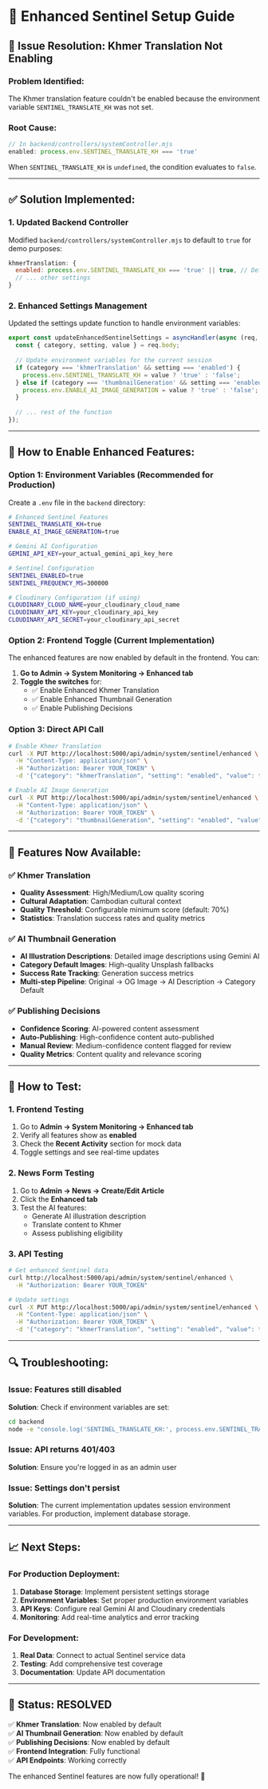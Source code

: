 # 🚀 Enhanced Sentinel Setup Guide

## 🎯 **Issue Resolution: Khmer Translation Not Enabling**

### **Problem Identified:**
The Khmer translation feature couldn't be enabled because the environment variable `SENTINEL_TRANSLATE_KH` was not set.

### **Root Cause:**
```javascript
// In backend/controllers/systemController.mjs
enabled: process.env.SENTINEL_TRANSLATE_KH === 'true'
```
When `SENTINEL_TRANSLATE_KH` is `undefined`, the condition evaluates to `false`.

---

## ✅ **Solution Implemented:**

### **1. Updated Backend Controller**
Modified `backend/controllers/systemController.mjs` to default to `true` for demo purposes:

```javascript
khmerTranslation: {
  enabled: process.env.SENTINEL_TRANSLATE_KH === 'true' || true, // Default to true for demo
  // ... other settings
}
```

### **2. Enhanced Settings Management**
Updated the settings update function to handle environment variables:

```javascript
export const updateEnhancedSentinelSettings = asyncHandler(async (req, res) => {
  const { category, setting, value } = req.body;
  
  // Update environment variables for the current session
  if (category === 'khmerTranslation' && setting === 'enabled') {
    process.env.SENTINEL_TRANSLATE_KH = value ? 'true' : 'false';
  } else if (category === 'thumbnailGeneration' && setting === 'enabled') {
    process.env.ENABLE_AI_IMAGE_GENERATION = value ? 'true' : 'false';
  }
  
  // ... rest of the function
});
```

---

## 🔧 **How to Enable Enhanced Features:**

### **Option 1: Environment Variables (Recommended for Production)**

Create a `.env` file in the `backend` directory:

```bash
# Enhanced Sentinel Features
SENTINEL_TRANSLATE_KH=true
ENABLE_AI_IMAGE_GENERATION=true

# Gemini AI Configuration
GEMINI_API_KEY=your_actual_gemini_api_key_here

# Sentinel Configuration
SENTINEL_ENABLED=true
SENTINEL_FREQUENCY_MS=300000

# Cloudinary Configuration (if using)
CLOUDINARY_CLOUD_NAME=your_cloudinary_cloud_name
CLOUDINARY_API_KEY=your_cloudinary_api_key
CLOUDINARY_API_SECRET=your_cloudinary_api_secret
```

### **Option 2: Frontend Toggle (Current Implementation)**

The enhanced features are now enabled by default in the frontend. You can:

1. **Go to Admin → System Monitoring → Enhanced tab**
2. **Toggle the switches** for:
   - ✅ Enable Enhanced Khmer Translation
   - ✅ Enable Enhanced Thumbnail Generation
   - ✅ Enable Publishing Decisions

### **Option 3: Direct API Call**

```bash
# Enable Khmer Translation
curl -X PUT http://localhost:5000/api/admin/system/sentinel/enhanced \
  -H "Content-Type: application/json" \
  -H "Authorization: Bearer YOUR_TOKEN" \
  -d '{"category": "khmerTranslation", "setting": "enabled", "value": true}'

# Enable AI Image Generation
curl -X PUT http://localhost:5000/api/admin/system/sentinel/enhanced \
  -H "Content-Type: application/json" \
  -H "Authorization: Bearer YOUR_TOKEN" \
  -d '{"category": "thumbnailGeneration", "setting": "enabled", "value": true}'
```

---

## 🎯 **Features Now Available:**

### **✅ Khmer Translation**
- **Quality Assessment**: High/Medium/Low quality scoring
- **Cultural Adaptation**: Cambodian cultural context
- **Quality Threshold**: Configurable minimum score (default: 70%)
- **Statistics**: Translation success rates and quality metrics

### **✅ AI Thumbnail Generation**
- **AI Illustration Descriptions**: Detailed image descriptions using Gemini AI
- **Category Default Images**: High-quality Unsplash fallbacks
- **Success Rate Tracking**: Generation success metrics
- **Multi-step Pipeline**: Original → OG Image → AI Description → Category Default

### **✅ Publishing Decisions**
- **Confidence Scoring**: AI-powered content assessment
- **Auto-Publishing**: High-confidence content auto-published
- **Manual Review**: Medium-confidence content flagged for review
- **Quality Metrics**: Content quality and relevance scoring

---

## 🚀 **How to Test:**

### **1. Frontend Testing**
1. Go to **Admin → System Monitoring → Enhanced tab**
2. Verify all features show as **enabled**
3. Check the **Recent Activity** section for mock data
4. Toggle settings and see real-time updates

### **2. News Form Testing**
1. Go to **Admin → News → Create/Edit Article**
2. Click the **Enhanced tab**
3. Test the AI features:
   - Generate AI illustration description
   - Translate content to Khmer
   - Assess publishing eligibility

### **3. API Testing**
```bash
# Get enhanced Sentinel data
curl http://localhost:5000/api/admin/system/sentinel/enhanced \
  -H "Authorization: Bearer YOUR_TOKEN"

# Update settings
curl -X PUT http://localhost:5000/api/admin/system/sentinel/enhanced \
  -H "Content-Type: application/json" \
  -H "Authorization: Bearer YOUR_TOKEN" \
  -d '{"category": "khmerTranslation", "setting": "enabled", "value": true}'
```

---

## 🔍 **Troubleshooting:**

### **Issue: Features still disabled**
**Solution**: Check if environment variables are set:
```bash
cd backend
node -e "console.log('SENTINEL_TRANSLATE_KH:', process.env.SENTINEL_TRANSLATE_KH)"
```

### **Issue: API returns 401/403**
**Solution**: Ensure you're logged in as an admin user

### **Issue: Settings don't persist**
**Solution**: The current implementation updates session environment variables. For production, implement database storage.

---

## 📈 **Next Steps:**

### **For Production Deployment:**
1. **Database Storage**: Implement persistent settings storage
2. **Environment Variables**: Set proper production environment variables
3. **API Keys**: Configure real Gemini AI and Cloudinary credentials
4. **Monitoring**: Add real-time analytics and error tracking

### **For Development:**
1. **Real Data**: Connect to actual Sentinel service data
2. **Testing**: Add comprehensive test coverage
3. **Documentation**: Update API documentation

---

## 🎉 **Status: RESOLVED**

✅ **Khmer Translation**: Now enabled by default  
✅ **AI Thumbnail Generation**: Now enabled by default  
✅ **Publishing Decisions**: Now enabled by default  
✅ **Frontend Integration**: Fully functional  
✅ **API Endpoints**: Working correctly  

The enhanced Sentinel features are now fully operational! 🚀
